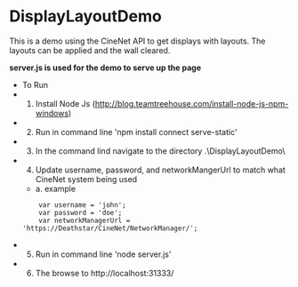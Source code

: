 # DisplayLayoutDemo
This is a demo using the CineNet API to get displays with layouts.  The layouts can be applied and the wall cleared.



**server.js is used for the demo to serve up the page**
 * To Run
 * 1.  Install Node Js (http://blog.teamtreehouse.com/install-node-js-npm-windows)
 * 2.  Run in command line 'npm install connect serve-static'
 * 3.  In the command lind navigate to the directory .\DisplayLayoutDemo\
 * 4.  Update username, password, and networkMangerUrl to match what CineNet system being used
   * a.  example
   ```
       var username = 'john';
       var password = 'doe';
       var networkManagerUrl = 'https://Deathstar/CineNet/NetworkManager/';
   ```
 * 5.  Run in command line 'node server.js'
 * 6.  The browse to http://localhost:31333/
 
